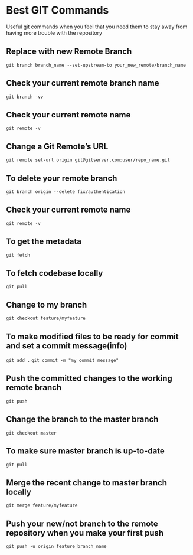 # Best GIT Commands
Useful git commands when you feel that you need them to stay away from having more trouble with the repository

## Replace with new Remote Branch
`git branch branch_name --set-upstream-to your_new_remote/branch_name`

## Check your current remote branch name
`git branch -vv`

## Check your current remote name
`git remote -v`

## Change a Git Remote’s URL
`git remote set-url origin git@gitserver.com:user/repo_name.git`

## To delete your remote branch
`git branch origin --delete fix/authentication`

## Check your current remote name
`git remote -v`

## To get the metadata
`git fetch`

## To fetch codebase locally
`git pull`

## Change to my branch
`git checkout feature/myfeature`

## To make modified files to be ready for commit and set a commit message(info)
`git add .`
`git commit -m "my commit message"`

## Push the committed changes to the working remote branch
`git push`

## Change the branch to the master branch
`git checkout master`

## To make sure master branch is up-to-date
`git pull`

## Merge the recent change to master branch locally
`git merge feature/myfeature`

## Push your new/not branch to the remote repository when you make your first push
`git push -u origin feature_branch_name`
